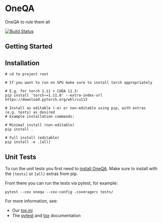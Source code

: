 # OneQA
OneQA to rule them all

[![Build Status](https://travis.ibm.com/IBM-Research-AI/OneQA.svg?token=XcbF7zxMKHD12hqZiBwc&branch=master)](https://travis.ibm.com/IBM-Research-AI/OneQA)


## Getting Started

## Installation

```shell
# cd to project root

# If you want to run on GPU make sure to install torch appropriately

# E.g. for torch 1.11 + CUDA 11.3:
pip install 'torch~=1.11.0' --extra-index-url https://download.pytorch.org/whl/cu113

# Install as editable (-e) or non-editable using pip, with extras (e.g. tests) as desired
# Example installation commands:

# Minimal install (non-editable)
pip install .

# Full install (editable)
pip install -e .[all]
```

## Unit Tests

To run the unit tests you first need to [install OneQA](#Installation).
Make sure to install with the `[tests]` or `[all]` extras from pip.

From there you can run the tests via pytest, for example:
```shell
pytest --cov oneqa --cov-config .coveragerc tests/
```

For more information, see:
- Our [tox.ini](./tox.ini)
- The [pytest](https://docs.pytest.org) and [tox](https://tox.wiki/en/latest/) documentation